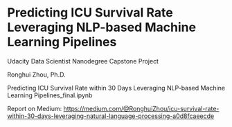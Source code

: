 # Predicting ICU Survival Rate Leveraging NLP-based Machine Learning Pipelines
 Udacity Data Scientist Nanodegree Capstone Project
 
 Ronghui Zhou, Ph.D.

Predicting ICU Survival Rate within 30 Days Leveraging NLP-based Machine Learning Pipelines_final.ipynb

Report on Medium: https://medium.com/@RonghuiZhou/icu-survival-rate-within-30-days-leveraging-natural-language-processing-a0d8fcaeecde
